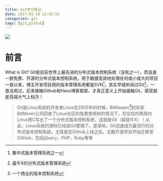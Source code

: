 ```yaml
---
title: Git学习笔记
date: 2017-01-18 12:42:52
categories: git
tags: [git,github]
---
```


![](http://ojoba1c98.bkt.clouddn.com/img/git/git-operations.png)
# 前言
What is Git?
Git是目前世界上最先进的分布式版本控制系统（没有之一），而且是一款免费、开源的分布式版本控制系统，用于敏捷高效地处理任何或小或大的项目
一直以来，博主开发项目用的版本管理系用都是SVN[^1]，其实早就听闻过Git[^2]，一直没用过，后来接触Github和Hexo博客框架，才真正意义上开始接触Git，感受就是高端大气上档次！

<!--more-->

> Git是Linux系统的开发者Linus在2005年的时候，BitKeeper[^3]的东家BitMover公司回收了Linux社区的免费使用权的情况下，在仅仅的两周内Linus用C写出了一个分布式版本控制系统，这就是Git（超级牛X）！从此，Linux系统的源码已经由Git管理了。逐渐地，Git迅速成为最流行的分布式版本控制系统，尤其是在Github上线之后，无数开源项目开始迁移至GitHub，包括jQuery，PHP，Ruby等等




[^1]: 集中式版本管理系统之一
[^2]: 最牛X的分布式版本管理系统
[^3]: 一个商业的版本控制系统
